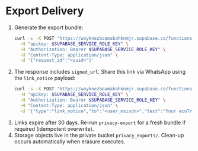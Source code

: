 # Export Delivery

1. Generate the export bundle:
   ```sh
   curl -s -X POST "https://woyknezboamabahknmjr.supabase.co/functions/v1/privacy-export" \
     -H "apikey: $SUPABASE_SERVICE_ROLE_KEY" \
     -H "Authorization: Bearer $SUPABASE_SERVICE_ROLE_KEY" \
     -H "Content-Type: application/json" \
     -d '{"request_id":"<uuid>"}'
   ```
2. The response includes `signed_url`. Share this link via WhatsApp using the `link_notice` payload:
   ```sh
   curl -s -X POST "https://woyknezboamabahknmjr.supabase.co/functions/v1/wa-send" \
     -H "apikey: $SUPABASE_SERVICE_ROLE_KEY" \
     -H "Authorization: Bearer $SUPABASE_SERVICE_ROLE_KEY" \
     -H "Content-Type: application/json" \
     -d '{"type":"link_notice","to":"<user_msisdn>","text":"Your ecoTrips data export","url":"<signed_url>"}'
   ```
3. Links expire after 30 days. Re-run `privacy-export` for a fresh bundle if required (idempotent overwrite).
4. Storage objects live in the private bucket `privacy_exports/`. Clean-up occurs automatically when erasure executes.
